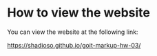# How to view the website

You can view the website at the following link:

https://shadioso.github.io/goit-markup-hw-03/


